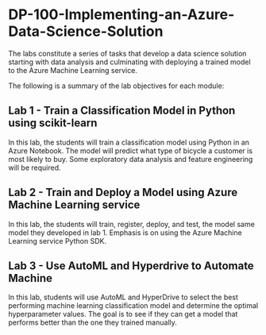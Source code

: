 # DP-100-Implementing-an-Azure-Data-Science-Solution

 The labs constitute a series of tasks that develop a data science solution starting with data analysis and culminating with deploying a trained model to the Azure Machine Learning service. 

The following is a summary of the lab objectives for each module:

## Lab 1 - Train a Classification Model in Python using scikit-learn

In this lab, the students will train a classification model using Python in an Azure Notebook.  The model will predict what type of bicycle a customer is most likely to buy. Some exploratory data analysis and feature engineering will be required. 

## Lab 2 - Train and Deploy a Model using Azure Machine Learning service

In this lab, the students will train, register, deploy, and test, the model same model they developed in lab 1.  Emphasis is on using the Azure Machine Learning service Python SDK.

## Lab 3 - Use AutoML and Hyperdrive to Automate Machine 

In this lab, students will use AutoML and HyperDrive to select the best performing machine learning classification model and determine the optimal hyperparameter values. The goal is to see if they can get a model that performs better than the one they trained manually.
